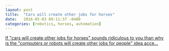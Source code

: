 ```yaml
---
layout: post
title:  "Cars will create other jobs for horses"
date:   2016-05-03 09:11:37 -0400
categories: [robotics, horses, automation]
---
```


<a href="https://www.linkedin.com/pulse/cars-create-other-jobs-horses-maksim-sundukov" target="_blank">If "cars will create other jobs for horses" sounds ridiculous to you than why is the "computers or robots will create other jobs for people" idea acce...</a>
